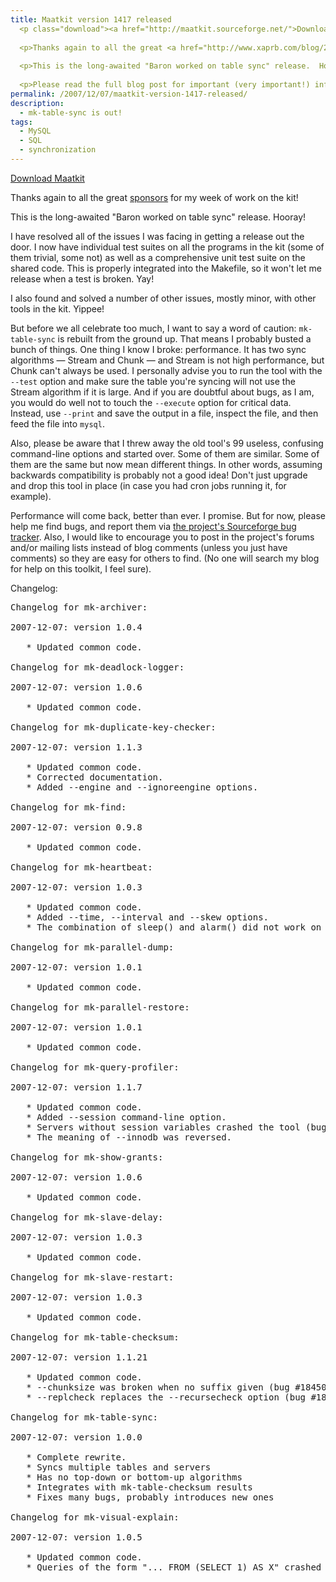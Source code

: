 ```yaml
---
title: Maatkit version 1417 released
  <p class="download"><a href="http://maatkit.sourceforge.net/">Download Maatkit</a></p>
  
  <p>Thanks again to all the great <a href="http://www.xaprb.com/blog/2007/11/26/four-companies-to-sponsor-maatkit-development/">sponsors</a> for my week of work on the kit!</p>
  
  <p>This is the long-awaited "Baron worked on table sync" release.  Hooray!</p>
  
  <p>Please read the full blog post for important (very important!) information.</p>
permalink: /2007/12/07/maatkit-version-1417-released/
description:
  - mk-table-sync is out!
tags:
  - MySQL
  - SQL
  - synchronization
---
```

<p class="download">
  <a href="http://code.google.com/p/maatkit/">Download Maatkit</a>
</p>

Thanks again to all the great [sponsors][1] for my week of work on the kit!

This is the long-awaited "Baron worked on table sync" release. Hooray!

I have resolved all of the issues I was facing in getting a release out the door. I now have individual test suites on all the programs in the kit (some of them trivial, some not) as well as a comprehensive unit test suite on the shared code. This is properly integrated into the Makefile, so it won't let me release when a test is broken. Yay!

I also found and solved a number of other issues, mostly minor, with other tools in the kit. Yippee!

But before we all celebrate too much, I want to say a word of caution: `mk-table-sync` is rebuilt from the ground up. That means I probably busted a bunch of things. One thing I know I broke: performance. It has two sync algorithms &#8212; Stream and Chunk &#8212; and Stream is not high performance, but Chunk can't always be used. I personally advise you to run the tool with the `--test` option and make sure the table you're syncing will not use the Stream algorithm if it is large. And if you are doubtful about bugs, as I am, you would do well not to touch the `--execute` option for critical data. Instead, use `--print` and save the output in a file, inspect the file, and then feed the file into `mysql`.

Also, please be aware that I threw away the old tool's 99 useless, confusing command-line options and started over. Some of them are similar. Some of them are the same but now mean different things. In other words, assuming backwards compatibility is probably not a good idea! Don't just upgrade and drop this tool in place (in case you had cron jobs running it, for example).

Performance will come back, better than ever. I promise. But for now, please help me find bugs, and report them via [the project's Sourceforge bug tracker][2]. Also, I would like to encourage you to post in the project's forums and/or mailing lists instead of blog comments (unless you just have comments) so they are easy for others to find. (No one will search my blog for help on this toolkit, I feel sure).

Changelog:

<pre>Changelog for mk-archiver:

2007-12-07: version 1.0.4

   * Updated common code.

Changelog for mk-deadlock-logger:

2007-12-07: version 1.0.6

   * Updated common code.

Changelog for mk-duplicate-key-checker:

2007-12-07: version 1.1.3

   * Updated common code.
   * Corrected documentation.
   * Added --engine and --ignoreengine options.

Changelog for mk-find:

2007-12-07: version 0.9.8

   * Updated common code.

Changelog for mk-heartbeat:

2007-12-07: version 1.0.3

   * Updated common code.
   * Added --time, --interval and --skew options.
   * The combination of sleep() and alarm() did not work on some systems.

Changelog for mk-parallel-dump:

2007-12-07: version 1.0.1

   * Updated common code.

Changelog for mk-parallel-restore:

2007-12-07: version 1.0.1

   * Updated common code.

Changelog for mk-query-profiler:

2007-12-07: version 1.1.7

   * Updated common code.
   * Added --session command-line option.
   * Servers without session variables crashed the tool (bug #1840320).
   * The meaning of --innodb was reversed.

Changelog for mk-show-grants:

2007-12-07: version 1.0.6

   * Updated common code.

Changelog for mk-slave-delay:

2007-12-07: version 1.0.3

   * Updated common code.

Changelog for mk-slave-restart:

2007-12-07: version 1.0.3

   * Updated common code.

Changelog for mk-table-checksum:

2007-12-07: version 1.1.21

   * Updated common code.
   * --chunksize was broken when no suffix given (bug #1845018).
   * --replcheck replaces the --recursecheck option (bug #1841407).

Changelog for mk-table-sync:

2007-12-07: version 1.0.0

   * Complete rewrite.
   * Syncs multiple tables and servers
   * Has no top-down or bottom-up algorithms
   * Integrates with mk-table-checksum results
   * Fixes many bugs, probably introduces new ones

Changelog for mk-visual-explain:

2007-12-07: version 1.0.5

   * Updated common code.
   * Queries of the form "... FROM (SELECT 1) AS X" crashed the tool.</pre>

 [1]: http://www.xaprb.com/blog/2007/11/26/four-companies-to-sponsor-maatkit-development/
 [2]: http://code.google.com/p/maatkit
